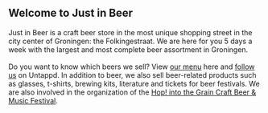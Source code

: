 ## Welcome to Just in Beer

Just in Beer is a craft beer store in the most unique shopping street in the city center of Groningen: the Folkingestraat. We are here for you 5 days a week with the largest and most complete beer assortment in Groningen.
<br><br>
Do you want to know which beers we sell? View [our menu](/en/menu/) here and <a href="https://untappd.com/v/just-in-beer/5974495" target="_blanl" rel="noopener, noreferrer">follow us</a> on Untappd. In addition to beer, we also sell beer-related products such as glasses, t-shirts, brewing kits, literature and tickets for beer festivals. We are also involved in the organization of the <a href="https://www.hopintothegrainfestival.nl/en/" target="_blank">Hop! into the Grain Craft Beer & Music Festival</a>.
